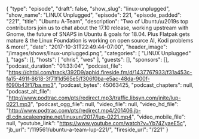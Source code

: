 {
  "type": "episode",
  "draft": false,
  "show_slug": "linux-unplugged",
  "show_name": "LINUX Unplugged",
  "episode": 221,
  "episode_padded": "221",
  "title": "Ubuntu A-Team",
  "description": "Two of Ubuntu\u2019s top contributors join us to chat about the 17.10 release, working upstream with Gnome, the future of SNAPS in Ubuntu & goals for 18.04. Plus Flatpak gets mature & the Linux Foundation is working on open source AI, Kodi problems & more!",
  "date": "2017-10-31T22:49:44-07:00",
  "header_image": "/images/shows/linux-unplugged.png",
  "categories": [
    "LINUX Unplugged"
  ],
  "tags": [],
  "hosts": [
    "chris",
    "wes"
  ],
  "guests": [],
  "sponsors": [],
  "podcast_duration": "01:33:04",
  "podcast_file": "https://chtbl.com/track/392D9/aphid.fireside.fm/d/1437767933/f31a453c-fa15-491f-8618-3f71f1d565e5/f306f0ba-e5ac-48da-900f-f090b43f17ba.mp3",
  "podcast_bytes": 45063425,
  "podcast_chapters": null,
  "podcast_alt_file": "http://www.podtrac.com/pts/redirect.mp3/traffic.libsyn.com/jnite/lup-0221.mp3",
  "podcast_ogg_file": null,
  "video_file": null,
  "video_hd_file": "http://www.podtrac.com/pts/redirect.mp4/201406.jb-dl.cdn.scaleengine.net/linuxun/2017/lup-0221.mp4",
  "video_mobile_file": null,
  "youtube_link": "https://www.youtube.com/watch?v=Yb74ZyaeE5c",
  "jb_url": "/119561/ubuntu-a-team-lup-221/",
  "fireside_url": "/221"
}

